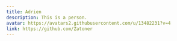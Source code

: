 ```yaml
---
title: Adrien
description: This is a person.
avatar: https://avatars2.githubusercontent.com/u/13482231?v=4
link: https://github.com/Zatoner
---
```


